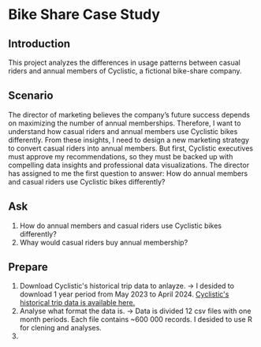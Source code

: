 # Bike Share Case Study

## Introduction
This project analyzes the differences in usage patterns between casual riders and annual members of Cyclistic, a fictional bike-share company.

## Scenario
The director of marketing believes the company’s future success depends on maximizing the number of annual memberships.
Therefore, I want to understand how casual riders and annual members use Cyclistic bikes differently. From these
insights, I need to design a new marketing strategy to convert casual riders into annual members. But first, 
Cyclistic executives must approve my recommendations, so they must be backed up with compelling data insights and professional data visualizations.
The director has assigned to me the first question to answer: How do annual members and casual riders use Cyclistic bikes differently?

## Ask
1. How do annual members and casual riders use Cyclistic bikes differently?
2. Whay would casual riders buy annual membership?

## Prepare
1. Download Cyclistic's historical trip data to anlayze. -> I desided to download 1 year period from May 2023 to April 2024.
   [Cyclistic's historical trip data is available here.](https://divvy-tripdata.s3.amazonaws.com/index.html)
2. Analyse what format the data is. -> Data is divided 12 csv files with one month periods. Each file contains ~600 000 records.
   I desided to use R for clening and analyses.
3. 
